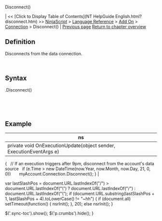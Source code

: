 ﻿










 


Disconnect()







| &lt;&lt; [Click to Display Table of Contents](NT HelpGuide English.html?disconnect.htm) &gt;&gt;
 [NinjaScript](ninjascript.htm) &gt; [Language Reference](language_reference_wip.htm) &gt; [Add On](add_on.htm) &gt; [Connection](connection_class.htm) &gt;
Disconnect() | [Previous page](connectionstatusupdate.htm)
[Return to chapter overview](connection_class.htm)










Definition
----------


Disconnects from the data connection.


 


Syntax
------


<connection>.Disconnect()


 


 


Example
-------




| ns |
| --- |
| private void OnExecutionUpdate(object sender, ExecutionEventArgs e)
{
   // If an execution triggers after 9pm, disconnect from the account's data source
   if (e.Time &gt; new DateTime(now.Year, now.Month, now.Day, 21, 0, 0))
       myAccount.Connection.Disconnect();
} |






 
 var lastSlashPos = document.URL.lastIndexOf("/") &gt; document.URL.lastIndexOf("\\") ? document.URL.lastIndexOf("/") : document.URL.lastIndexOf("\\");
 if (document.URL.substring(lastSlashPos + 1, lastSlashPos + 4).toLowerCase() != "~hh") {
 if (document.all) setTimeout(function() {
 nsrInit();
 }, 20);
 else nsrInit();
 }
 
 
 $('.sync-toc').show();
 $('p.crumbs').hide();
 }
 
 
 



</connection>